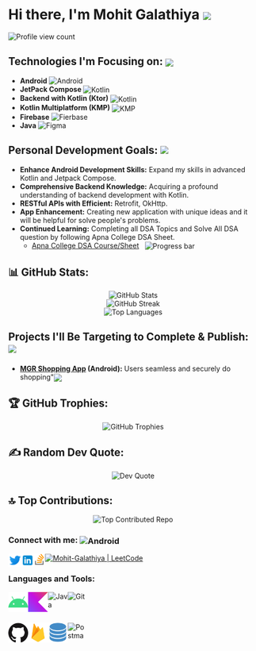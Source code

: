 
# Hi there, I'm Mohit Galathiya <img align="center" src="https://media.giphy.com/media/yxicUANit7fTdEdZgr/giphy.gif" width="35">
<img src="https://komarev.com/ghpvc/?username=Mohit-Galathiya&label=Profile%20views&color=1f6fea&style=plastic" alt="Profile view count"/>

<h2 align="left"> Technologies I'm Focusing on: <img align="center" src="https://media.giphy.com/media/UWyolgnwKnr8mfWZOY/giphy.gif" width="30"></h2>
<ul>
 <li><strong>Android</strong> <img alt="Android" title="Android" height="18" src="https://media4.giphy.com/media/llarwdtFqG63IlqUR1/giphy.gif?cid=6c09b952v5i4qser0lcudoggb0a50bfrsrb7w9ivm875qq6y&ep=v1_gifs_search&rid=giphy.gif&ct=g" /></li>
<li><strong>JetPack Compose</strong> <img align="center" alt="Kotlin" title="Jetpack Compose" height="15" src="https://developer.android.com/static/develop/ui/compose/images/landing-preview-animation.gif" /></li>
<li><strong>Backend with Kotlin (Ktor)</strong> <img align="center" alt="Kotlin" title="Kotlin" height="15" src="https://www.vectorlogo.zone/logos/kotlinlang/kotlinlang-icon.svg" /></li>
<li><strong>Kotlin Multiplatform (KMP)</strong> <img align="center" alt="KMP" title="KMP" height="25" src="https://github.com/gilbarbara/logos/blob/f133ea921b012052000964e3feb023b57146895b/logos/compose-multiplatform.svg" /></li>
<li><strong>Firebase</strong> <img align="top" alt="Fierbase" title="Fierbase" width="20" src="https://cdn.dribbble.com/users/6295/screenshots/2923288/firebaseload.gif" /></li>
<li><strong>Java</strong> <img align="top" alt="Figma" title="Java" width="20" src="https://media1.giphy.com/media/hO8uTzEOefFh3Yv5gm/giphy.gif?cid=6c09b952d7ta5s3fuus4ujgok85waxfrx2rdkmafy5ev7okg&ep=v1_internal_gif_by_id&rid=giphy.gif&ct=s" /></li>
</ul> 

## Personal Development Goals: <img src="https://media.giphy.com/media/rxzIRXC6RxNFRFOkJG/giphy.gif" width="20">
- **Enhance Android Development Skills:** Expand my skills in advanced Kotlin and Jetpack Compose.
- **Comprehensive Backend Knowledge:** Acquiring a profound understanding of backend development with Kotlin.
- **RESTful APIs with Efficient:** Retrofit, OkHttp.
- **App Enhancement:** Creating new application with unique ideas and it will be helpful for solve people's problems.
- **Continued Learning:** Completing all DSA Topics and Solve All DSA question by following Apna College DSA Sheet.
  * [Apna College DSA Course/Sheet]( https://bit.ly/DSAbyApnaCollege) &nbsp;  <img align="center" height="20" src="https://progress-bar.xyz/18" alt="Progress bar" />


## 📊 GitHub Stats:
<p align="center">
  <img src="https://github-readme-stats.vercel.app/api?username=Mohit-Galathiya&theme=dark&hide_border=false&include_all_commits=true&count_private=true" alt="GitHub Stats"/>
  <br/>
  <img src="https://github-readme-streak-stats.herokuapp.com/?user=Mohit-Galathiya&theme=dark&hide_border=false" alt="GitHub Streak"/>
  <br/>
  <img src="https://github-readme-stats.vercel.app/api/top-langs/?username=Mohit-Galathiya&theme=dark&hide_border=false&include_all_commits=true&count_private=true&layout=compact" alt="Top Languages"/>
</p>
 
## Projects I'll Be Targeting to Complete & Publish: <img src="https://media.giphy.com/media/GlHV2O0IpxAsRjVsNb/giphy.gif" width="30">
- **[MGR Shopping App](https://github.com/Mohit-Galathiya) (Android):** Users seamless and securely do shopping"<img align="center" src="https://media0.giphy.com/media/fwngit79a9VCjsSE43/200w.gif?cid=6c09b952vph2nxn451a9aepaoklsm58k4jqe5sw2xm3nsvts&ep=v1_gifs_search&rid=200w.gif&ct=g" width="30">


## 🏆 GitHub Trophies:
<p align="center">
  <img src="https://github-profile-trophy.vercel.app/?username=Mohit-Galathiya&theme=dark&no-frame=false&no-bg=false&margin-w=4" alt="GitHub Trophies"/>
</p>

## ✍️ Random Dev Quote:
<p align="center">
  <img src="https://quotes-github-readme.vercel.app/api?type=vetical&theme=dark" alt="Dev Quote"/>
</p>

## 🔝 Top Contributions:
<p align="center">
  <img src="https://github-contributor-stats.vercel.app/api?username=Mohit-Galathiya&limit=5&theme=dark&combine_all_yearly_contributions=true" alt="Top Contributed Repo"/>
</p>


### Connect with me: <img align="center" alt="Android" width="90" src="https://media.giphy.com/media/X7Oe8SfCbv5GSzDGFl/giphy.gif" />

<a href="https://twitter.com/Mohit_Galathiya" target="_blank">
  <img align="left" alt="Mohit-Galathiya | Twitter" width="26px" src="https://github.com/AkshayAshokCode/AkshayAshokCode/blob/main/icons/twitter.png"/>
</a>

<a href="https://www.linkedin.com/in/mohit-galathiya/" target="_blank">
  <img align="left" alt="Mohit-Galathiya | LinkedIn" width="26px" src="https://github.com/AkshayAshokCode/AkshayAshokCode/blob/main/icons/linkedin.png" />
</a>

<a href="https://leetcode.com/u/9BxatLryFU/" target="_blank">
  <img src="https://img.icons8.com/external-tal-revivo-shadow-tal-revivo/96/000000/external-level-up-your-coding-skills-and-quickly-land-a-job-logo-shadow-tal-revivo.png" alt="Mohit-Galathiya | LeetCode" width="26px" />
</a>

<a href="https://stackoverflow.com/users/1234567/mohit-galathiya" target="_blank">
  <img align="left" alt="Mohit-Galathiya | StackOverflow" height="22px" src="https://github.com/AkshayAshokCode/AkshayAshokCode/blob/main/icons/stackoverflow.png" />
</a>


<br>


### Languages and Tools:
<p>
<img align="left" alt="Android" title="Android" width="40" height="40" src="https://raw.githubusercontent.com/github/explore/80688e429a7d4ef2fca1e82350fe8e3517d3494d/topics/android/android.png" />&nbsp;
<img align="left" alt="Kotlin" title="Kotlin" width="40" height="40" src="https://raw.githubusercontent.com/github/explore/80688e429a7d4ef2fca1e82350fe8e3517d3494d/topics/kotlin/kotlin.png" />&nbsp;
<img align="left" alt="Java" title="Java" height="40" width="40" src="https://www.vectorlogo.zone/logos/java/java-icon.svg" />&nbsp;
 <img align="left" alt="Git" title="Git" width="45" height="45" src="https://www.vectorlogo.zone/logos/git-scm/git-scm-icon.svg"/>
 </p>
<br />
 <p>
<img align="left" alt="GitHub" title="GitHub" width="40" height="40" src="https://raw.githubusercontent.com/github/explore/78df643247d429f6cc873026c0622819ad797942/topics/github/github.png" />&nbsp;
<img align="left" alt="Firebase" title="Firebase" width="40" height="40" src="https://raw.githubusercontent.com/github/explore/80688e429a7d4ef2fca1e82350fe8e3517d3494d/topics/firebase/firebase.png" />&nbsp;
<img align="left" alt="SQL" title="SQL" width="40" height="40" src="https://github.com/AkshayAshokCode/AkshayAshokCode/blob/main/icons/sql.png" />&nbsp;
<img align="left" alt="Postman" title="Postman" width="40" height="40" src="https://www.vectorlogo.zone/logos/getpostman/getpostman-icon.svg" />&nbsp;
</p>

[twitter]: https://twitter.com/
[instagram]: [https://instagram.com/](https://www.instagram.com/galathiyamohit/profilecard/?igsh=MWV3MzRyc21waml6ag==)
[linkedin]: https://linkedin.com/in/
[stackoverflow]: https://stackoverflow.com/
[Leetcode]: [https://leetcode.com/u/Mohit_Galathiya/](https://leetcode.com/u/Mohit_Galathiya/)
